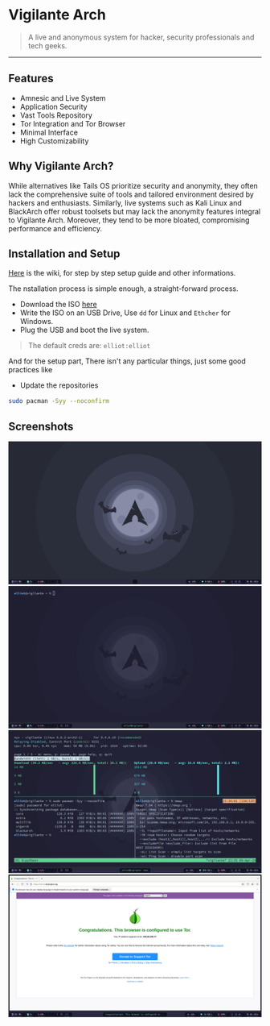 # Vigilante Arch
> A live and anonymous system for hacker, security professionals and tech geeks.

-----

## Features

- Amnesic and Live System
- Application Security
- Vast Tools Repository
- Tor Integration and Tor Browser
- Minimal Interface
- High Customizability

## Why Vigilante Arch?

While alternatives like Tails OS prioritize security and anonymity, they often lack the comprehensive suite of tools and tailored environment desired by hackers and enthusiasts. Similarly, live systems such as Kali Linux and BlackArch offer robust toolsets but may lack the anonymity features integral to Vigilante Arch. Moreover, they tend to be more bloated, compromising performance and efficiency.

## Installation and Setup
[Here]() is the wiki, for step by step setup guide and other informations.

The nstallation process is simple enough, a straight-forward process.
- Download the ISO [here](https://vigarch.cybercraftlabs.site/)
- Write the ISO on an USB Drive, Use `dd` for Linux and `Ethcher` for Windows.
- Plug the USB and boot the live system.

> The default creds are: `elliot:elliot`

And for the setup part, There isn't any particular things, just some good practices like
- Update the repositories
```bash
sudo pacman -Syy --noconfirm
```

## Screenshots

![Main Desktop](https://raw.githubusercontent.com/cybercraftlabs/vigarch-os/main/1st.png)
![Terminal](https://raw.githubusercontent.com/cybercraftlabs/vigarch-os/main/4th.png)
![Tools](https://raw.githubusercontent.com/cybercraftlabs/vigarch-os/main/3rd.png)
![Tor](https://raw.githubusercontent.com/cybercraftlabs/vigarch-os/main/2nd.png)